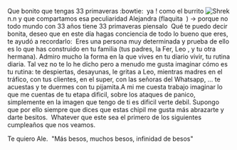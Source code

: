 Que bonito que tengas 33 primaveras :bowtie:  ya ! como el burrito ![Shrek](https://www.google.com/url?sa=i&url=https%3A%2F%2Fwww.pngegg.com%2Fes%2Fpng-prqcv&psig=AOvVaw2AUHU5Yfhg2mqthN-uu8Wn&ust=1682406074836000&source=images&cd=vfe&ved=0CBEQjRxqFwoTCODWxpX5wf4CFQAAAAAdAAAAABAE) n.n y que compartamos esa peculiaridad Alejandra (flaquita  ) -> porque no todo mundo con 33 años tiene 33 primaveras piensalo 
Qué te puedo decir bonita, deseo que en este día hagas conciencia de todo lo bueno que eres, te ayudó a recordarlo: 
Eres una persona muy determinada y prueba de ello es lo que has construido en tu familia (tus padres, la Fer, Leo , y tu otra hermana). Admiro mucho la forma en la que vives en tu diario vivir, tu rutina diaria. Tal vez no te lo he dicho pero a menudo me gusta imaginar cómo es tu rutina: te despiertas, desayunas, le gritas a Leo, mientras madres en el tráfico, con tus clientes, en el super, con las señoras del Whatsapp, ... te acuestas y te duermes con tu pijamita.A mi me cuesta trabajo imaginar lo que me cuentas de tu etapa dificil, sobre los ataques de panico, simplemente en la imagen que tengo de ti es dificil verte debil. Supongo que por ello siempre que dices que estas chipil me gusta más abrazarte y darte besitos. 
Whatever que este sea el primero de los siguientes cumpleaños que nos veamos. 

Te quiero Ale. 
"Más besos, muchos besos, infinidad de besos"
